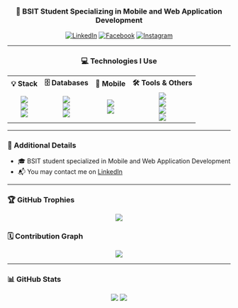 <h3 align="center">📱 BSIT Student Specializing in Mobile and Web Application Development</h3>

<p align="center">
  <a href="https://www.linkedin.com/in/your-link/" target="_blank"><img alt="LinkedIn" src="https://img.shields.io/badge/LinkedIn-0077B5?style=flat-square&logo=linkedin&logoColor=white" /></a>
  <a href="https://facebook.com/yourprofile" target="_blank"><img alt="Facebook" src="https://img.shields.io/badge/Facebook-1877F2?style=flat-square&logo=facebook&logoColor=white" /></a>
  <a href="https://instagram.com/yourhandle" target="_blank"><img alt="Instagram" src="https://img.shields.io/badge/Instagram-E4405F?style=flat-square&logo=instagram&logoColor=white" /></a>
</p>

---

<h3 align="center">💻 Technologies I Use</h3>

<table align="center">
  <tr>
    <th align="center">💡 Stack</th>
    <th align="center">🗄️ Databases</th>
    <th align="center">📱 Mobile</th>
    <th align="center">🛠️ Tools & Others</th>
  </tr>
  <tr>
    <td align="center">
      <img src="https://img.shields.io/badge/React-20232A?style=for-the-badge&logo=react&logoColor=61DAFB"/><br/>
      <img src="https://img.shields.io/badge/Node.js-339933?style=for-the-badge&logo=nodedotjs&logoColor=white"/><br/>
      <img src="https://img.shields.io/badge/Express.js-000000?style=for-the-badge&logo=express&logoColor=white"/>
    </td>
    <td align="center">
      <img src="https://img.shields.io/badge/MySQL-4479A1?style=for-the-badge&logo=mysql&logoColor=white"/><br/>
      <img src="https://img.shields.io/badge/Firebase-FFCA28?style=for-the-badge&logo=firebase&logoColor=black"/><br/>
      <img src="https://img.shields.io/badge/MongoDB-4EA94B?style=for-the-badge&logo=mongodb&logoColor=white"/>
    </td>
    <td align="center">
      <img src="https://img.shields.io/badge/React_Native-20232A?style=for-the-badge&logo=react&logoColor=61DAFB"/><br/>
      <img src="https://img.shields.io/badge/Android_Studio-3DDC84?style=for-the-badge&logo=android-studio&logoColor=white"/>
    </td>
    <td align="center">
      <img src="https://img.shields.io/badge/Python-3776AB?style=for-the-badge&logo=python&logoColor=white"/><br/>
      <img src="https://img.shields.io/badge/Java-007396?style=for-the-badge&logo=java&logoColor=white"/><br/>
      <img src="https://img.shields.io/badge/NPM-CB3837?style=for-the-badge&logo=npm&logoColor=white"/><br/>
      <img src="https://img.shields.io/badge/VSCode-007ACC?style=for-the-badge&logo=visual-studio-code&logoColor=white"/>
    </td>
  </tr>
</table>

---

### 📝 Additional Details

- 🎓 BSIT student specialized in Mobile and Web Application Development  
- 📬 You may contact me on [LinkedIn](https://www.linkedin.com/in/your-link/)

---

### 🏆 GitHub Trophies

<p align="center">
  <img src="https://github-profile-trophy.vercel.app/?username=Blyn04&theme=darkhub&margin-w=10&no-frame=true"/>
</p>

### 🗓️ Contribution Graph

<p align="center">
  <img src="https://github-readme-activity-graph.vercel.app/graph?username=Blyn04&theme=react-dark" />
</p>


---

### 📊 GitHub Stats

<p align="center">
  <img src="https://github-readme-stats.vercel.app/api?username=Blyn04&show_icons=true&theme=radical" />
  <img src="https://streak-stats.demolab.com?user=Blyn04&theme=radical&hide_border=true" />
</p>
